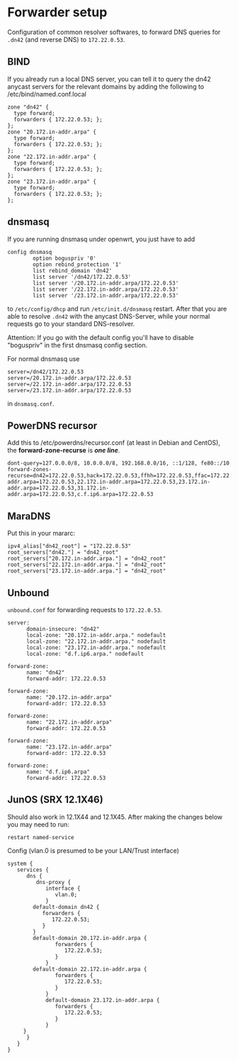 # Forwarder setup

Configuration of common resolver softwares, to forward DNS queries for `.dn42` (and reverse DNS) to `172.22.0.53`.

## BIND

If you already run a local DNS server, you can tell it to query the dn42 anycast servers for the relevant domains
by adding the following to /etc/bind/named.conf.local 

```
zone "dn42" {
  type forward;
  forwarders { 172.22.0.53; };
};
zone "20.172.in-addr.arpa" {
  type forward;
  forwarders { 172.22.0.53; };
};
zone "22.172.in-addr.arpa" {
  type forward;
  forwarders { 172.22.0.53; };
};
zone "23.172.in-addr.arpa" {
  type forward;
  forwarders { 172.22.0.53; };
};
```

## dnsmasq

If you are running dnsmasq under openwrt, you just have to add 

```
config dnsmasq
        option boguspriv '0'
        option rebind_protection '1'
        list rebind_domain 'dn42'
        list server '/dn42/172.22.0.53'
        list server '/20.172.in-addr.arpa/172.22.0.53'
        list server '/22.172.in-addr.arpa/172.22.0.53'
        list server '/23.172.in-addr.arpa/172.22.0.53'
```

to `/etc/config/dhcp` and run `/etc/init.d/dnsmasq` restart. After that you are able to resolve `.dn42` 
with the anycast DNS-Server, while your normal requests go to your standard DNS-resolver.

Attention: If you go with the default config you'll have to disable "boguspriv" in the first dnsmasq config section.

For normal dnsmasq use

```
server=/dn42/172.22.0.53
server=/20.172.in-addr.arpa/172.22.0.53
server=/22.172.in-addr.arpa/172.22.0.53
server=/23.172.in-addr.arpa/172.22.0.53
```
in `dnsmasq.conf`.

## PowerDNS recursor
Add this to /etc/powerdns/recursor.conf (at least in Debian and CentOS), the **forward-zone-recurse** is _**one line**_.

```
dont-query=127.0.0.0/8, 10.0.0.0/8, 192.168.0.0/16, ::1/128, fe80::/10
forward-zones-recurse=dn42=172.22.0.53,hack=172.22.0.53,ffhh=172.22.0.53,ffac=172.22.0.53,020=172.22.0.53,adm=172.22.0.53,ffa=172.22.0.53,ffhb=172.22.0.53,ffc=172.22.0.53,ffda=172.22.0.53,ffdh=172.22.0.53,ff3l=172.22.0.53,fffl=172.22.0.53,ffffm=172.22.0.53,fffr=172.22.0.53,fffd=172.22.0.53,ffgl=172.22.0.53,fflln=172.22.0.53,ffbcd=172.22.0.53,ffbgl=172.22.0.53,ffgoe=172.22.0.53,ffgt=172.22.0.53,ffh=172.22.0.53,helgo=172.22.0.53,ffhef=172.22.0.53,ffj=172.22.0.53,ffka=172.22.0.53,ffki=172.22.0.53,ffhl=172.22.0.53,fflux=172.22.0.53,ffms=172.22.0.53,mueritz=172.22.0.53,ffnord=172.22.0.53,ffnw=172.22.0.53,ffoh=172.22.0.53,ffpb=172.22.0.53,ffpi=172.22.0.53,ffrade=172.22.0.53,ffrgb=172.22.0.53,ffrg=172.22.0.53,rzl=172.22.0.53,ffsaar=172.22.0.53,fftr=172.22.0.53,fftdf=172.22.0.53,ffwk=172.22.0.53,ffgro=172.22.0.53,ffwk=172.22.0.53,ffwp=172.22.0.53,ffw=172.22.0.53,20.172.in-addr.arpa=172.22.0.53,22.172.in-addr.arpa=172.22.0.53,23.172.in-addr.arpa=172.22.0.53,31.172.in-addr.arpa=172.22.0.53,c.f.ip6.arpa=172.22.0.53
```

## MaraDNS
Put this in your mararc:

```
ipv4_alias["dn42_root"] = "172.22.0.53"
root_servers["dn42."] = "dn42_root"
root_servers["20.172.in-addr.arpa."] = "dn42_root"
root_servers["22.172.in-addr.arpa."] = "dn42_root"
root_servers["23.172.in-addr.arpa."] = "dn42_root"
```

## Unbound

`unbound.conf` for forwarding requests to `172.22.0.53`.


```
server:
      domain-insecure: "dn42"
      local-zone: "20.172.in-addr.arpa." nodefault
      local-zone: "22.172.in-addr.arpa." nodefault
      local-zone: "23.172.in-addr.arpa." nodefault
      local-zone: "d.f.ip6.arpa." nodefault

forward-zone: 
      name: "dn42"
      forward-addr: 172.22.0.53

forward-zone: 
      name: "20.172.in-addr.arpa"
      forward-addr: 172.22.0.53

forward-zone: 
      name: "22.172.in-addr.arpa"
      forward-addr: 172.22.0.53

forward-zone: 
      name: "23.172.in-addr.arpa"
      forward-addr: 172.22.0.53

forward-zone:
      name: "d.f.ip6.arpa"
      forward-addr: 172.22.0.53
```

## JunOS (SRX 12.1X46)
Should also work in 12.1X44 and 12.1X45. After making the changes below you may need to run:
```
restart named-service
```
Config (vlan.0 is presumed to be your LAN/Trust interface)
```
system {
   services {
      dns {
         dns-proxy {
            interface {
               vlan.0;
            }
	    default-domain dn42 {
	       forwarders {
	          172.22.0.53;
	       }
	    }
	    default-domain 20.172.in-addr.arpa {
               forwarders {
                  172.22.0.53;
               }
            }
	    default-domain 22.172.in-addr.arpa {
               forwarders {
                  172.22.0.53;
               }
            }
            default-domain 23.172.in-addr.arpa {
               forwarders {
                  172.22.0.53;
               }
            }
	 }
      }
   }
}
```